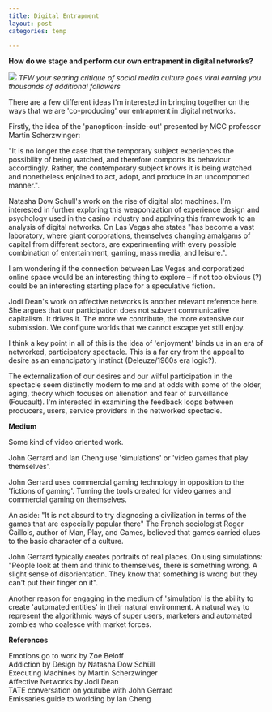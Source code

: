```yaml
---
title: Digital Entrapment
layout: post
categories: temp

---
```


**How do we stage and perform our own entrapment in digital networks?**

![](https://i.imgur.com/vwD9JTS.jpg)
_TFW your searing critique of social media culture goes viral earning you thousands of additional followers_


There are a few different ideas I'm interested in bringing together on the ways that we are 'co-producing' our entrapment in digital networks.

Firstly, the idea of the 'panopticon-inside-out' presented by MCC professor Martin Scherzwinger:

"It is no longer the case that the temporary subject experiences the possibility of being watched, and therefore comports its behaviour accordingly. Rather, the contemporary subject knows it is being watched and nonetheless enjoined to act, adopt, and produce in an uncomported manner.".

Natasha Dow Schull's work on the rise of digital slot machines.   I'm interested in further exploring this weaponization of experience design and psychology used in the casino industry and applying this framework to an analysis of digital networks. On Las Vegas she states "has become a vast laboratory, where giant corporations, themselves changing amalgams of capital from different sectors, are experimenting with every possible combination of entertainment, gaming, mass media, and leisure.".

I am wondering if the connection between Las Vegas and corporatized online space would be an interesting thing to explore – if not too obvious (?) could be an interesting starting place for a speculative fiction.

Jodi Dean's work on affective networks is another relevant reference here. She argues that our participation does not subvert communicative capitalism. It drives it. The more we contribute, the more extensive our submission. We configure worlds that we cannot escape yet still enjoy.


I think a key point in all of this is the idea of 'enjoyment' binds us in an era of networked, participatory spectacle. This is a far cry from the appeal to desire as an emancipatory instinct (Deleuze/1960s era logic?).

The externalization of our desires and our wilful participation in the spectacle seem distinctly modern to me and at odds with some of the older, aging, theory which focuses on alienation and fear of surveillance (Foucault).  I'm interested in examining the feedback loops between producers, users, service providers in the networked spectacle.


**Medium**<br>

Some kind of video oriented work.

John Gerrard and Ian Cheng use 'simulations' or 'video games that play themselves'.  

John Gerrard uses commercial gaming technology in opposition to the 'fictions of gaming'.  Turning the tools created for video games and commercial gaming on themselves.

An aside: "It is not absurd to try diagnosing a civilization in terms of the games that are especially popular there" The French sociologist Roger Caillois, author of Man, Play, and Games, believed that games carried clues to the basic character of a culture.

John Gerrard typically creates portraits of real places.  On using simulations: "People look at them and think to themselves, there is something wrong. A slight sense of disorientation. They know that something is wrong but they can't put their finger on it".

Another reason for engaging in the medium of 'simulation' is the ability to create 'automated entities' in their natural environment.  A natural way to represent the algorithmic ways of super users, marketers and automated zombies who coalesce with market forces.


**References**<br>

Emotions go to work by Zoe Beloff<br>
Addiction by Design by Natasha Dow Schüll<br>
Executing Machines by Martin Scherzwinger<br>
Affective Networks by Jodi Dean<br>
TATE conversation on youtube with John Gerrard<br>
Emissaries guide to worlding by Ian Cheng<br>
